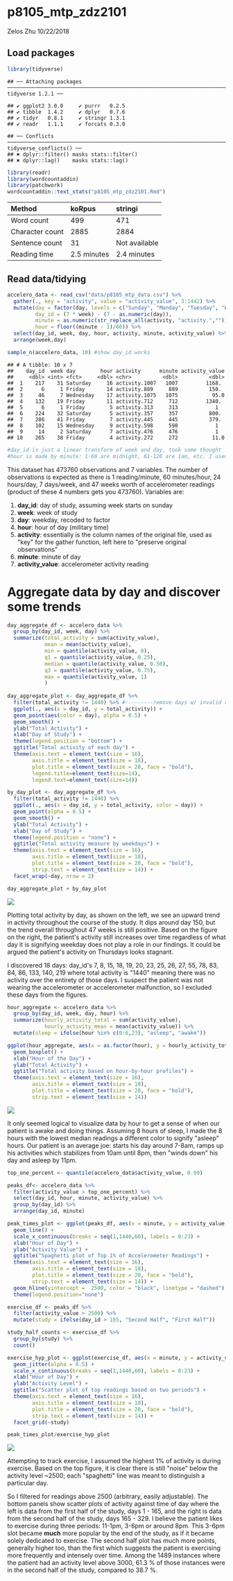 p8105\_mtp\_zdz2101
================
Zelos Zhu
10/22/2018

Load packages
-------------

``` r
library(tidyverse)
```

    ## ── Attaching packages ─────────────────────────────────────────────────────────────────────────────────────────────────── tidyverse 1.2.1 ──

    ## ✔ ggplot2 3.0.0     ✔ purrr   0.2.5
    ## ✔ tibble  1.4.2     ✔ dplyr   0.7.6
    ## ✔ tidyr   0.8.1     ✔ stringr 1.3.1
    ## ✔ readr   1.1.1     ✔ forcats 0.3.0

    ## ── Conflicts ────────────────────────────────────────────────────────────────────────────────────────────────────── tidyverse_conflicts() ──
    ## ✖ dplyr::filter() masks stats::filter()
    ## ✖ dplyr::lag()    masks stats::lag()

``` r
library(readr)
library(wordcountaddin)
library(patchwork)
wordcountaddin::text_stats("p8105_mtp_zdz2101.Rmd")
```

| Method          | koRpus      | stringi       |
|:----------------|:------------|:--------------|
| Word count      | 499         | 471           |
| Character count | 2885        | 2884          |
| Sentence count  | 31          | Not available |
| Reading time    | 2.5 minutes | 2.4 minutes   |

Read data/tidying
-----------------

``` r
accelero_data <- read_csv("data/p8105_mtp_data.csv") %>%
  gather(., key = "activity", value = "activity_value", 3:1442) %>%
  mutate(day = factor(day, levels = c("Sunday", "Monday", "Tuesday", "Wednesday", "Thursday", "Friday", "Saturday")),
         day_id = (7 * week) - (7 - as.numeric(day)),
         minute = as.numeric(str_replace_all(activity, "activity.","")),
         hour = floor((minute - 1)/60)) %>%
  select(day_id, week, day, hour, activity, minute, activity_value) %>%
  arrange(week,day)

sample_n(accelero_data, 10) #show day_id works
```

    ## # A tibble: 10 x 7
    ##    day_id  week day        hour activity      minute activity_value
    ##     <dbl> <int> <fct>     <dbl> <chr>          <dbl>          <dbl>
    ##  1    217    31 Saturday     16 activity.1007   1007         1168. 
    ##  2      6     1 Friday       14 activity.889     889          150. 
    ##  3     46     7 Wednesday    17 activity.1075   1075           95.0
    ##  4    132    19 Friday       11 activity.712     712         1340. 
    ##  5      6     1 Friday        5 activity.313     313            1  
    ##  6    224    32 Saturday      5 activity.357     357          800. 
    ##  7    286    41 Friday        7 activity.445     445          379. 
    ##  8    102    15 Wednesday     9 activity.598     598            1  
    ##  9     14     2 Saturday      7 activity.476     476            1  
    ## 10    265    38 Friday        4 activity.272     272           11.0

``` r
#day_id is just a linear transform of week and day, took some thought
#hour is made by minute: 1-60 are midnight, 61-120 are 1am, etc. I used another clever trick to transform hour to be 0-23
```

This dataset has 473760 observations and 7 variables. The number of observations is expected as there is 1 reading/minute, 60 minutes/hour, 24 hours/day, 7 days/week, and 47 weeks worth of accelerometer readings (product of these 4 numbers gets you 473760). Variables are:

1.  **day\_id**: day of study, assuming week starts on sunday
2.  **week**: week of study
3.  **day**: weekday, recoded to factor
4.  **hour**: hour of day (military time)
5.  **activity**: essentially is the column names of the original file, used as "key" for the gather function, left here to "preserve original observations"
6.  **minute**: minute of day
7.  **activity\_value**: accelerometer activity reading

Aggregate data by day and discover some trends
==============================================

``` r
day_aggregate_df <- accelero_data %>%
  group_by(day_id, week, day) %>%
  summarize(total_activity = sum(activity_value),
            mean = mean(activity_value),
            min = quantile(activity_value, 0),
            q1 = quantile(activity_value, 0.25),
            median = quantile(activity_value, 0.50),
            q3 = quantile(activity_value, 0.75),
            max = quantile(activity_value, 1)
            )
  
day_aggregate_plot <- day_aggregate_df %>%
  filter(total_activity != 1440) %>% #---------remove days w/ invalid readings
  ggplot(., aes(x = day_id, y = total_activity)) + 
  geom_point(aes(color = day), alpha = 0.5) + 
  geom_smooth() +
  ylab("Total Activity") +
  xlab("Day of Study") + 
  theme(legend.position = "bottom") +
  ggtitle("Total activity of each day") + 
  theme(axis.text = element_text(size = 16),
        axis.title = element_text(size = 18),
        plot.title = element_text(size = 20, face = "bold"),
        legend.title=element_text(size=14), 
        legend.text=element_text(size=14))

by_day_plot <- day_aggregate_df %>%
  filter(total_activity != 1440) %>%
  ggplot(., aes(x = day_id, y = total_activity, color = day)) + 
  geom_point(alpha = 0.5) + 
  geom_smooth() + 
  ylab("Total Activity") +
  xlab("Day of Study") + 
  theme(legend.position = "none") +
  ggtitle("Total activity measure by weekdays") +
  theme(axis.text = element_text(size = 16),
        axis.title = element_text(size = 18),
        plot.title = element_text(size = 20, face = "bold"),
        strip.text = element_text(size = 14)) +
  facet_wrap(~day, nrow = 2)

day_aggregate_plot + by_day_plot
```

![](p8105_mtp_zdz2101_files/figure-markdown_github/Day%20Aggregate-1.png)

Plotting total activity by day, as shown on the left, we see an upward trend in activity throughout the course of the study. It dips around day 150, but the trend overall throughout 47 weeks is still positive. Based on the figure on the right, the patient's activity still increases over time regardless of what day it is signifying weekday does not play a role in our findings. It could be argued the patient's activity on Thursdays looks stagnant.

I discovered 18 days: day\_id's 7, 8, 15, 18, 19, 20, 23, 25, 26, 27, 55, 78, 83, 84, 86, 133, 140, 219 where total activity is "1440" meaning there was no activity over the entirety of those days. I suspect the patient was not wearing the accelerometer or accelerometer malfunction, so I excluded these days from the figures.

``` r
hour_aggregate <- accelero_data %>%
  group_by(day_id, week, day, hour) %>%
  summarize(hourly_activity_total = sum(activity_value),
            hourly_activity_mean = mean(activity_value)) %>%
  mutate(sleep = ifelse(hour %in% c(0:6,23), "asleep", "awake"))

ggplot(hour_aggregate, aes(x = as.factor(hour), y = hourly_activity_total, color = sleep)) +
  geom_boxplot() + 
  xlab("Hour of the Day") + 
  ylab("Total Activity") +
  ggtitle("Total activity based on hour-by-hour profiles") +
  theme(axis.text = element_text(size = 16),
        axis.title = element_text(size = 18),
        plot.title = element_text(size = 20, face = "bold"),
        strip.text = element_text(size = 14))
```

![](p8105_mtp_zdz2101_files/figure-markdown_github/Aggregate%20by%20hour/%22activity%20profiles%22-1.png)

It only seemed logical to visualize data by hour to get a sense of when our patient is awake and doing things. Assuming 8 hours of sleep, I made the 8 hours with the lowest median readings a different color to signify "asleep" hours. Our patient is an average joe: starts his day around 7-8am, ramps up his activities which stabilizes from 10am until 8pm, then "winds down" his day and asleep by 11pm.

``` r
top_one_percent <- quantile(accelero_data$activity_value, 0.99)

peaks_df<- accelero_data %>%
  filter(activity_value > top_one_percent) %>%
  select(day_id, hour, minute, activity_value) %>%
  group_by(day_id) %>%
  arrange(day_id, minute)

peak_times_plot <- ggplot(peaks_df, aes(x = minute, y = activity_value, color = as.factor(day_id))) +
  geom_line() + 
  scale_x_continuous(breaks = seq(1,1440,60), labels = 0:23) + 
  xlab("Hour of Day") +
  ylab("Activity Value") +
  ggtitle("Spaghetti plot of Top 1% of Accelerometer Readings") +
  theme(axis.text = element_text(size = 16),
        axis.title = element_text(size = 18),
        plot.title = element_text(size = 20, face = "bold"),
        strip.text = element_text(size = 14)) +
  geom_hline(yintercept =  2500, color = "black", linetype = "dashed") +
  theme(legend.position="none")

exercise_df <- peaks_df %>%
  filter(activity_value > 2500) %>%
  mutate(study = ifelse(day_id > 165, "Second Half", "First Half"))

study_half_counts <- exercise_df %>%
  group_by(study) %>%
  count()

exercise_hyp_plot <- ggplot(exercise_df, aes(x = minute, y = activity_value, color = study)) + 
  geom_jitter(alpha = 0.5) + 
  scale_x_continuous(breaks = seq(1,1440,60), labels = 0:23) + 
  xlab("Hour of Day") +
  ylab("Activity Level") + 
  ggtitle("Scatter plot of top readings based on two periods") +
  theme(axis.text = element_text(size = 16),
        axis.title = element_text(size = 18),
        plot.title = element_text(size = 20, face = "bold"),
        strip.text = element_text(size = 14)) +
  facet_grid(~study)

peak_times_plot/exercise_hyp_plot
```

![](p8105_mtp_zdz2101_files/figure-markdown_github/Finding%20peak%20times-1.png)

Attempting to track exercise, I assumed the highest 1% of activity is during exercise. Based on the top figure, it is clear there is still "noise" below the activity level ~2500; each "spaghetti" line was meant to distinguish a particular day.

So I filtered for readings above 2500 (arbitrary, easily adjustable). The bottom panels show scatter plots of activity against time of day where the left is data from the first half of the study, days 1 - 165, and the right is data from the second half of the study, days 165 - 329. I believe the patient likes to exercise during three periods: 11-1pm, 3-6pm or around 8pm. This 3-6pm slot became **much** more popular by the end of the study, as if it became solely dedicated to exercise. The second half plot has much more points, generally higher too, than the first which suggests the patient is exercising more frequently and intensely over time. Among the 1489 instances where the patient had an activity level above 3000, 61.3 % of those instances were in the second half of the study, compared to 38.7 %.
